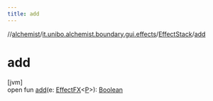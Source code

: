 ```yaml
---
title: add
---
```

//[alchemist](../../../index.html)/[it.unibo.alchemist.boundary.gui.effects](../index.html)/[EffectStack](index.html)/[add](add.html)



# add



[jvm]\
open fun [add](add.html)(e: [EffectFX](../-effect-f-x/index.html)<[P](../../it.unibo.alchemist.boundary.gui.effects.json/-effect-group-adapter/index.html)>): [Boolean](https://kotlinlang.org/api/latest/jvm/stdlib/kotlin/-boolean/index.html)




